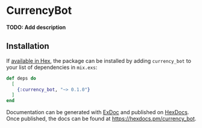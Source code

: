 # CurrencyBot

**TODO: Add description**

## Installation

If [available in Hex](https://hex.pm/docs/publish), the package can be installed
by adding `currency_bot` to your list of dependencies in `mix.exs`:

```elixir
def deps do
  [
    {:currency_bot, "~> 0.1.0"}
  ]
end
```

Documentation can be generated with [ExDoc](https://github.com/elixir-lang/ex_doc)
and published on [HexDocs](https://hexdocs.pm). Once published, the docs can
be found at <https://hexdocs.pm/currency_bot>.

